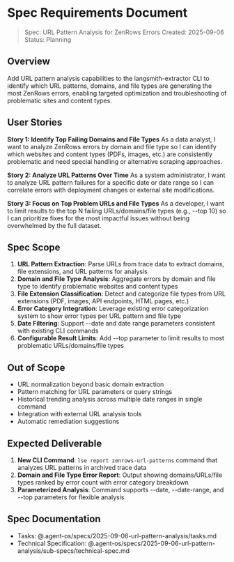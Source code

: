 # Spec Requirements Document

> Spec: URL Pattern Analysis for ZenRows Errors
> Created: 2025-09-06
> Status: Planning

## Overview

Add URL pattern analysis capabilities to the langsmith-extractor CLI to identify which URL patterns, domains, and file types are generating the most ZenRows errors, enabling targeted optimization and troubleshooting of problematic sites and content types.

## User Stories

**Story 1: Identify Top Failing Domains and File Types**
As a data analyst, I want to analyze ZenRows errors by domain and file type so I can identify which websites and content types (PDFs, images, etc.) are consistently problematic and need special handling or alternative scraping approaches.

**Story 2: Analyze URL Patterns Over Time**
As a system administrator, I want to analyze URL pattern failures for a specific date or date range so I can correlate errors with deployment changes or external site modifications.

**Story 3: Focus on Top Problem URLs and File Types**
As a developer, I want to limit results to the top N failing URLs/domains/file types (e.g., --top 10) so I can prioritize fixes for the most impactful issues without being overwhelmed by the full dataset.

## Spec Scope

1. **URL Pattern Extraction**: Parse URLs from trace data to extract domains, file extensions, and URL patterns for analysis
2. **Domain and File Type Analysis**: Aggregate errors by domain and file type to identify problematic websites and content types
3. **File Extension Classification**: Detect and categorize file types from URL extensions (PDF, images, API endpoints, HTML pages, etc.)
4. **Error Category Integration**: Leverage existing error categorization system to show error types per URL pattern and file type
5. **Date Filtering**: Support --date and date range parameters consistent with existing CLI commands
6. **Configurable Result Limits**: Add --top parameter to limit results to most problematic URLs/domains/file types

## Out of Scope

- URL normalization beyond basic domain extraction
- Pattern matching for URL parameters or query strings
- Historical trending analysis across multiple date ranges in single command
- Integration with external URL analysis tools
- Automatic remediation suggestions

## Expected Deliverable

1. **New CLI Command**: `lse report zenrows-url-patterns` command that analyzes URL patterns in archived trace data
2. **Domain and File Type Error Report**: Output showing domains/URLs/file types ranked by error count with error category breakdown
3. **Parameterized Analysis**: Command supports --date, --date-range, and --top parameters for flexible analysis

## Spec Documentation

- Tasks: @.agent-os/specs/2025-09-06-url-pattern-analysis/tasks.md
- Technical Specification: @.agent-os/specs/2025-09-06-url-pattern-analysis/sub-specs/technical-spec.md